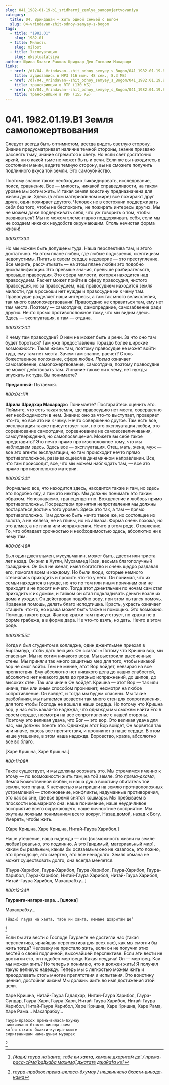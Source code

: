 ```yaml
---
slug: 041_1982-01-19-b1_sridharmj_zemlya_samopojertvovaniya
category:
  title: 04. Вриндаван — жить одной семьей с Богом
  slug: 04-vrindavan-zhit-odnoy-semyey-s-bogom
tags:
  - title: "1982.01"
    slug: 1982-01
  - title: Милость
    slug: milost
  - title: Эксплуатация
    slug: ekspluatatsiya
author: Шрила Бхакти Ракшак Шридхар Дев-Госвами Махарадж
links:
  - href: /dl/04._Vrindavan--zhit_odnoy_semyey_s_Bogom/041_1982.01.19.B1_SridharMj_Zemlya_samopojertvovaniya.mp3
    title: аудиозапись в MP3 (16 мин. 48 сек., 8.3 МБ)
  - href: /dl/04._Vrindavan--zhit_odnoy_semyey_s_Bogom/041_1982.01.19.B1_SridharMj_Zemlya_samopojertvovaniya.rtf
    title: транскрипцию в RTF (130 КБ)
  - href: /dl/04._Vrindavan--zhit_odnoy_semyey_s_Bogom/041_1982.01.19.B1_SridharMj_Zemlya_samopojertvovaniya.pdf
    title: транскрипцию в PDF (155 КБ)
---
```


# 041. 1982.01.19.B1 Земля самопожертвования

Следует всегда быть оптимистом, всегда видеть светлую сторону. Знание предусматривает наличие темной стороны, знание призвано рассеять тьму, знание стремится к свету. Но если свет достаточно яркий, ни о какой тьме не может быть и речи. Если же вы находитесь в состоянии мании, видите темную сторону, вы не сможете получить подлинного вкуса той земли. Это самоубийство.

Поэтому знание также необходимо ликвидировать, исследование, поиск, сравнение. Все — милость, никакой справедливости, на таком уровне мы хотим жить. И такая земля воистину предназначена для жизни души. Здесь (в этом материальном мире) все пожирают друг друга, один пожирает другого. Человек не в состоянии поддерживать себя без того, чтобы не беспокоить, не пожирать интересы других. Мы не можем даже поддерживать себя, что уж говорить о том, чтобы развиваться? Мы не можем элементарно поддерживать себя, если мы не создаем никаких неудобств окружающим. Столь нечистая форма жизни!

*#00:01:33#*

Но мы можем быть допущены туда. Наша перспектива там, и этого достаточно. На этом плане любви, где любые подозрения, скептицизм недопустимы. Питать в своем сердце недоверие — это преступление. Все мерить, рассчитывать — на этом плане любви это подобно дисквалификации. Это превыше знания, превыше разбирательств, превыше правосудия. Это сфера милости, которая находится над правосудием. Расчет может прийти в сферу правосудия, чистого правосудия, но за правосудием, над правосудием находится земля милости, где в роскоши нет нужды и правосудие ни к чему там. Правосудие разделяет наши интересы, а там так много великолепия, так много самопожертвования! Правосудию не справиться там, ему нет там места. Поэтому — самоотдача, самопредание, самозабвение ради других. Нечто прямо противоположное тому, что мы видим здесь. Здесь — эксплуатация, а там — отдача.

*#00:03:20#*

К чему там правосудие? О нем не может быть и речи. За что оно там будет бороться? Там уже предоставлены гораздо более широкие возможности. Такая жизнь там, поэтому правосудие не может войти туда, ему там нет места. Зачем там знание, расчет? Столь божественное положение, сфера любви. *Према* означает самозабвение, самопожертвование, самоотдача, поэтому правосудие не может действовать там. И знание также ни к чему, нет нужды впускать их туда. Вы понимаете?

**Преданный:** Пытаемся.

*#00:04:11#*

**Шрила Шридхар Махарадж:** Понимаете? Постарайтесь оценить это. Поймите, что есть такая земля, где правосудию нет места, совершенно нет необходимости в нем. Знание: оно за что-то выступает, проверяет что-то, но все это ни к чему. Нечто совершенно другое. Там есть все, эксплуатация также присутствует там, но это эксплуатация любви, это соревнование самоотдачи, соревнование не самовозвеличивания, самоутверждения, но самопосвящения. Можете вы себе такое представить? Это нечто прямо противоположное тому, что мы наблюдаем здесь. Здесь все — эксплуатация. Отец, мать, жена, муж — все это агенты эксплуатации, но там происходит нечто прямо противоположное, развивающееся в динамичном направлении. Все, что там происходит, все, что мы можем наблюдать там, — все это прямо противоположно материи.

*#00:05:24#*

Формально все, что находится здесь, находится также и там, но здесь это подобно яду, а там это нектар. Мы должны понимать это таким образом. Непознаваемо, трансцендентно. Вожделение и любовь прямо противоположны. Посредством принятия непротивления мы должны постараться достичь того уровня. Здесь это так, а там — прямо противоположно. Там должно быть нечто такое же, но состоящее из золота, а не железа, не из глины, но из алмаза. Форма очень похожа, но это алмаз, а не глина или испражнения. Нечто в этом роде. Отражение. То, что обладает срочностью и необходимостью здесь, абсолютно ни к чему там.

*#00:06:48#*

Был один джентльмен, мусульманин, может быть, двести или триста лет назад. Он жил в Хугли, Мухаммед Кази, весьма благополучный гражданин. Он был не женат, имел богатство и очень щедро раздавал его, помогал всем и каждому. Но были люди, которые немного стеснялись приходить и просить что-то у него. Он понимал, что их семьи находятся в нужде, но что по тем или иным причинам они не приходят и не просят ничего. Тогда этот джентльмен по ночам сам стал приходить к их домам, и тайком он стал подкладывать деньги возле их дома и уходил. Он действовал подобно вору, при этом пытался помочь. Краденая помощь, делать благо исподтишка. Красть, украсть означает стащить что-то, но кража может быть также и помощью. Это возможно. Помощь такого рода. Фактор кражи там присутствует, но кража не в форме грабежа, а в форме дара. Не что-то взять, но дать. Нечто в этом роде.

*#00:08:55#*

Когда я был студентом в колледже, один джентльмен приехал в Биргампур, чтобы дать лекцию. Он сказал: «Потому что Кришна вор, мы спасены». Мы не хотим никакого вора. Мы выстроили высоченные стены. Мы приняли так много защитных мер для того, чтобы никакой вор не смог войти. Тем не менее, этот Вор войдет, невзирая на все препятствия. Ему абсолютно нет никакого дела до наших слабостей, абсолютно нет никакого дела до грязных испражнений, до шипов, до высоких стен. Так или иначе Он войдет. Кришна — этот Вор — так или иначе, тем или иным способом проникнет, несмотря на любое сопротивление. Он войдет, и тогда мы будем спасены. Мы такие разбойники, мы пытаемся возвести так много стен для сопротивления, для того чтобы Господь не вошел в наши сердца. Но потому что Кришна вор, у нас есть какая-то надежда, что однажды мы сможем найти Его в своем сердце, несмотря на все сопротивление с нашей стороны. Поэтому это великая удача, что Бог — это вор. Это великая удача для нас, мы должны понять это. Однажды этот Вор войдет, Он ворвется так или иначе, сквозь все препятствия, и проникнет в наше сердце. В этом наше утешение, в этом наша надежда. Воровство, кража, абсолютно все во благо.

[Харе Кришна, Харе Кришна.]

*#00:11:08#*

Такое существует, и мы должны осознать это. Мы стремимся именно к этому — по возможности жить там, на той земле. Это *према-дхама*, Земля Божественной любви, и наша душа воистину обитатель той земли, того плана. К несчастью мы пришли на землю противоположных устремлений — столкновение, конфликты, надуманные противоречия, это как во сне, где все время снятся кошмары. Мы пребываем в плоскости кошмарного сна: наше понимание, наше неудачливое восприятие всего окружающего, наше личностное восприятие. Мы окутаны ложным пониманием всего вокруг. Назад домой, назад к Богу. Умереть, чтобы жить.

[Харе Кришна, Харе Кришна, Нитай-Гаура Харибол.]

Наше утешение, наша надежда — это [возможность жизни на земле любви] реально, это подлинно. А это [видимый, материальный мир], каким бы реальным, каким бы осязаемым оно не казалось, это ложно, это преходяще, это смертно, это все ненадолго. Земля обмана не может существовать долго, она всегда меняется.

[Гаура-Харибол, Гаура-Харибол, Гаура-Харибол, Гаура-Харибол, Гаура-Харибол, Гаура-Харибол, Нитай-Гаура Харибол, Нитай-Гаура Харибол, Нитай-Гаура Харибол, Махапрабху…]

*#00:13:34#*

**Гауранга-нагара-вара… [шлока]**

Махапрабху…

    (йади) гаура на̄ хаита, табе ки хаита, кемане дхарита̄м де’
[^_ftn1]

Если бы эти вести о Господе Гауранге не достигли нас (такая перспектива, ярчайшая перспектива для всех нас), как мы смогли бы жить тогда? Человеку не пристало жить, если он не получил этих вестей о своей подлинной, высочайшей перспективе. Если эти вести не достигли его, он подобен мертвецу. Какая неудача! Он — мертвец. Как мы можем жить? Но теперь я понимаю, что я должен жить! Я получил такую великую надежду. Теперь мы с легкостью можем жить и преодолевать столь многие препятствия и испытания. Это воистину ценная, достойная жизнь! Мы должны жить во имя достижения этой цели.

Харе Кришна, Нитай-Гаура Гададхар, Нитай-Гаура Харибол, Гаура-Сундар, Гаура-Хари, Гаура-Хари, Нитай-Гаура Харибол, Нитай-Гаура Харибол, Нитай-Гаура Харибол, Харе Кришна, Харе Кришна, Харе Рама, Харе Рама… Махапрабху…

    гаура-прабхох према-виласа-бхумау
    нишкинчано бхакти-винода-нама
    ко’пи стхито бхакти-кутира-коште
    смритванишам нама-дунам мурарех
[^_ftn2]



[^_ftn1]: [*(йади) гаура на̄ хаита, табе ки хаита, кемане дхарита̄м де’ / према-раса-сӣма̄ ра̄дха̄ра махима̄, джагате джа̄на̄та ке?*](../notes/shloka/jadi-gaura-na-haita-tabe.md)

[^_ftn2]: [*гаура-прабхох према-виласа-бхумау / нишкинчано бхакти-винода-нама*](../notes/shloka/gaura-prabhoh-prema-vilasa-bhumau.md)
